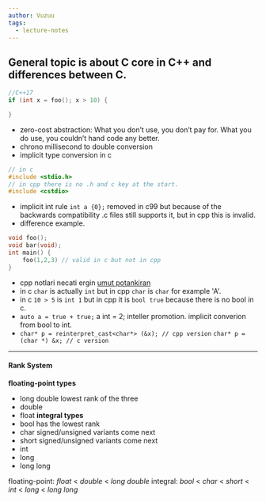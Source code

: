 ```yaml
---
author: Vuzuu
tags:
  - lecture-notes
---
```

## General topic is about C core in C++ and differences between C. 
```cpp
//C++17
if (int x = foo(); x > 10) { 

}
```

- zero-cost abstraction: What you don’t use, you don’t pay for. What you do use, you couldn’t hand code any better.
- chrono millisecond to double conversion
- implicit type conversion in c 

```cpp
// in c 
#include <stdio.h>
// in cpp there is no .h and c key at the start.
#include <cstdio>
```

- implicit int rule `int a {0};` removed in c99 but because of the backwards compatibility .c files still supports it, but in cpp this is invalid.
- difference example.
```cpp
void foo();
void bar(void);
int main() {
	foo(1,2,3) // valid in c but not in cpp 
}
```

-  cpp notlari necati ergin [umut potankiran](git.https://github.com/umutkotankiran/Cpp)
- in c `char` is actually `int` but in cpp `char` is `char` for example 'A'. 
- in c `10 > 5` is `int 1` but in cpp it is `bool true` because there is no bool in c. 
- `auto a = true + true;` a int = 2; inteller promotion. implicit converion from bool to int. 
- `char* p = reinterpret_cast<char*> (&x); // cpp version`
`char* p = (char *) &x; // c version `

---- 
#### Rank System  
**floating-point types**
- long double lowest rank of the three
- double 
- float
**integral types**
- bool has the lowest rank
- char signed/unsigned variants come next 
- short signed/unsigned variants come next 
- int
- long 
- long long 

floating-point: _float_ < _double_ < _long double_
integral: _bool_ < _char_ < _short_ < _int_ < _long_ < _long long_

